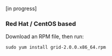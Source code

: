 [in progress]

### Red Hat / CentOS based
Download an RPM file, then run:

```shell
sudo yum install grid-2.0.0.x86_64.rpm
```
